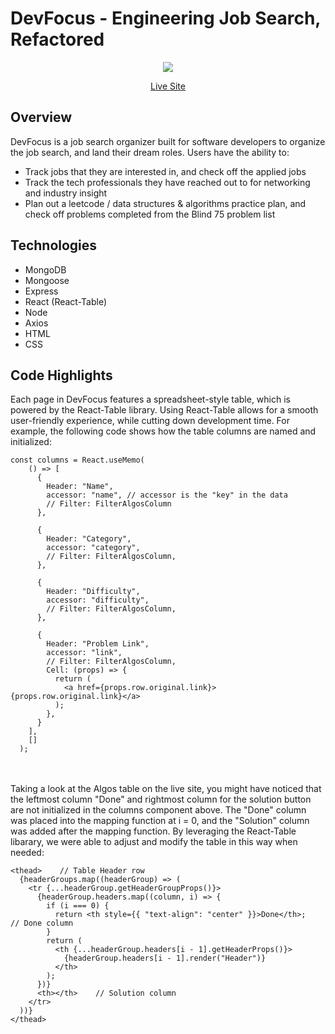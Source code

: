 # DevFocus - Engineering Job Search, Refactored
<p align=center>
<img src=https://user-images.githubusercontent.com/96442866/162792415-01e79f40-ff16-49ab-961d-cfe6238ab582.png ></img> </p>
<div align=center>
  <a href="https://devfocus.herokuapp.com/#/">Live Site</a>
</div>


## Overview
DevFocus is a job search organizer built for software developers to organize the job search, and land their dream roles. Users have the ability to:
* Track jobs that they are interested in, and check off the applied jobs
* Track the tech professionals they have reached out to for networking and industry insight
* Plan out a leetcode / data structures & algorithms practice plan, and check off problems completed from the Blind 75 problem list

## Technologies
* MongoDB
* Mongoose
* Express
* React (React-Table)
* Node
* Axios
* HTML
* CSS


## Code Highlights
Each page in DevFocus features a spreadsheet-style table, which is powered by the React-Table library. Using React-Table allows for a smooth user-friendly experience, while cutting down development time. For example, the following code shows how the table columns are named and initialized:
```
const columns = React.useMemo(
    () => [
      {
        Header: "Name",
        accessor: "name", // accessor is the "key" in the data
        // Filter: FilterAlgosColumn
      },

      {
        Header: "Category",
        accessor: "category",
        // Filter: FilterAlgosColumn,
      },

      {
        Header: "Difficulty",
        accessor: "difficulty",
        // Filter: FilterAlgosColumn,
      },

      {
        Header: "Problem Link",
        accessor: "link",
        // Filter: FilterAlgosColumn,
        Cell: (props) => {
          return (
            <a href={props.row.original.link}>{props.row.original.link}</a>
          );
        },
      }
    ],
    []
  );
```
<br></br>
Taking a look at the Algos table on the live site, you might have noticed that the leftmost column "Done" and rightmost column for the solution button are not initialized in the columns component above. The "Done" column was placed into the mapping function at i = 0, and the "Solution" column was added after the mapping function. By leveraging the React-Table libarary, we were able to adjust and modify the table in this way when needed:

```
<thead>    // Table Header row
  {headerGroups.map((headerGroup) => (
    <tr {...headerGroup.getHeaderGroupProps()}>
      {headerGroup.headers.map((column, i) => {
        if (i === 0) {
          return <th style={{ "text-align": "center" }}>Done</th>;    // Done column
        }
        return (
          <th {...headerGroup.headers[i - 1].getHeaderProps()}>
            {headerGroup.headers[i - 1].render("Header")}
          </th>
        );
      })}
      <th></th>    // Solution column
    </tr>
  ))}
</thead>
```




  
